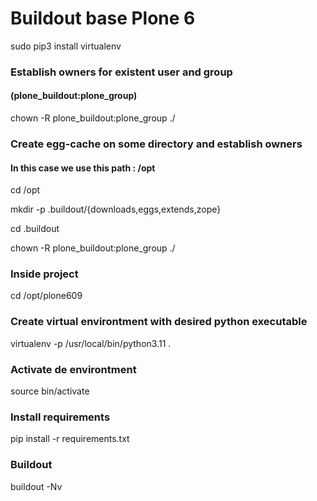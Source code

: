 # Buildout base Plone 6


sudo pip3 install virtualenv


### Establish owners for existent user and group 
#### (plone_buildout:plone_group)
chown -R plone_buildout:plone_group  ./


### Create egg-cache on some directory and establish owners
#### In this case we use this path : /opt

cd /opt

mkdir -p .buildout/{downloads,eggs,extends,zope}

cd .buildout

chown -R plone_buildout:plone_group  ./


### Inside project

cd /opt/plone609

### Create virtual environtment with desired python executable
virtualenv -p /usr/local/bin/python3.11 .


### Activate de environtment
source bin/activate

### Install requirements
pip install -r requirements.txt


### Buildout
buildout -Nv